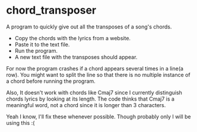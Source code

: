 # chord_transposer
A program to quickly give out all the transposes of a song's chords.

- Copy the chords with the lyrics from a website.
- Paste it to the text file.
- Run the program.
- A new text file with the transposes should appear.

For now the program crashes if a chord appears several times in a line(a row). You might want to split the line so that there is no multiple instance of a chord before running the program.  

Also, It doesn't work with chords like Cmaj7 since I currently distinguish chords lyrics by looking at its length. The code thinks that Cmaj7 is a meaningful word, not a chord since it is longer than 3 characters.

Yeah I know, I'll fix these whenever possible. Though probably only I will be using this :(
